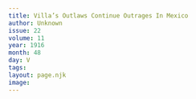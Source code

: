 ```yaml
---
title: Villa’s Outlaws Continue Outrages In Mexico
author: Unknown
issue: 22
volume: 11
year: 1916
month: 48
day: V
tags:
layout: page.njk
image:
---
```


